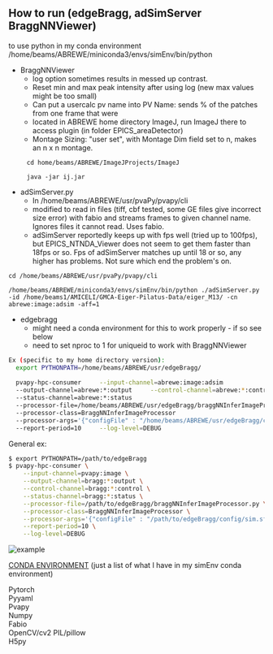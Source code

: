 How to run (edgeBragg, adSimServer BraggNNViewer)
-
to use python in my conda environment 
/home/beams/ABREWE/miniconda3/envs/simEnv/bin/python

- BraggNNViewer  
  - log option sometimes results in messed up contrast. 
  - Reset min and max peak intensity after using log (new max values might be too small)
  - Can put a usercalc pv name into PV Name: sends % of the patches from one frame that were 
  - located in ABREWE home directory ImageJ, run ImageJ there to access plugin (in folder EPICS_areaDetector) 
  - Montage Sizing: "user set", with Montage Dim field set to n, makes an n x n montage. 
```shell
     cd home/beams/ABREWE/ImageJProjects/ImageJ
     
     java -jar ij.jar 
```

- adSimServer.py
  - In /home/beams/ABREWE/usr/pvaPy/pvapy/cli
  - modified to read in files (tiff, cbf tested, some GE files give incorrect size error) with fabio and streams frames to given channel name. 
     Ignores files it cannot read. Uses fabio. 
  - adSimServer reportedly keeps up with fps well (tried up to 100fps), but EPICS_NTNDA_Viewer does not seem to get them 
  faster than 18fps or so. Fps of adSimServer matches up until 18 or so, any higher has problems. Not sure which end the problem's on. 
```shell
cd /home/beams/ABREWE/usr/pvaPy/pvapy/cli

/home/beams/ABREWE/miniconda3/envs/simEnv/bin/python ./adSimServer.py -id /home/beams1/AMICELI/GMCA-Eiger-Pilatus-Data/eiger_M13/ -cn abrewe:image:adsim -aff=1
```

- edgebragg
  - might need a conda environment for this to work properly - if so see below 
  - need to set nproc to 1 for uniqueid to work with BraggNNViewer
```sh
Ex (specific to my home directory version):
  export PYTHONPATH=/home/beams/ABREWE/usr/edgeBragg/
  
  pvapy-hpc-consumer     --input-channel=abrewe:image:adsim   
  --output-channel=abrewe:*:output     --control-channel=abrewe:*:control     
  --status-channel=abrewe:*:status     
  --processor-file=/home/beams/ABREWE/usr/edgeBragg/braggNNInferImageProcessor.py     
  --processor-class=BraggNNInferImageProcessor     
  --processor-args='{"configFile" : "/home/beams/ABREWE/usr/edgeBragg/config/sim.sf.yaml"}'     
  --report-period=10     --log-level=DEBUG
```
General ex:
```sh
$ export PYTHONPATH=/path/to/edgeBragg
$ pvapy-hpc-consumer \
    --input-channel=pvapy:image \
    --output-channel=bragg:*:output \
    --control-channel=bragg:*:control \
    --status-channel=bragg:*:status \
    --processor-file=/path/to/edgeBragg/braggNNInferImageProcessor.py \
    --processor-class=BraggNNInferImageProcessor \
    --processor-args='{"configFile" : "/path/to/edgeBragg/config/sim.sf.yaml"}' \
    --report-period=10 \
    --log-level=DEBUG
```
![example](https://user-images.githubusercontent.com/106117997/214919115-b9ec8672-4dbd-4caf-a7ad-deb88fd11923.png)

<ins>CONDA ENVIRONMENT</ins> (just a list of what I have in my simEnv conda environment)

Pytorch  
Pyyaml  
Pvapy   
Numpy   
Fabio   
OpenCV/cv2
PIL/pillow   
H5py   
  

